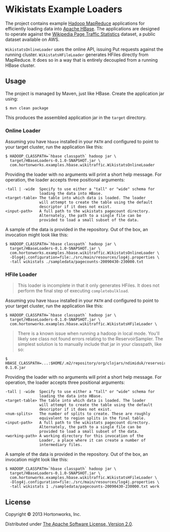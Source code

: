# Wikistats Example Loaders

The project contains example [Hadoop MapReduce][0] applications for
efficiently loading data into [Apache HBase][1]. The applications are
designed to operate against the [Wikipedia Page Traffic Statistics][2]
dataset, a public dataset available on AWS.

`WikistatsOnlineLoader` uses the online API, issuing Put requests
against the running cluster. `WikistatsHFileLoader` generates HFiles
directly from MapReduce. It does so in a way that is entirely
decoupled from a running HBase cluster.

## Usage

The project is managed by Maven, just like HBase. Create the
application jar using:

    $ mvn clean package

This produces the assembled application jar in the `target` directory.

### Online Loader

Assuming you have `hbase` installed in your `PATH` and configured to
point to your target cluster, run the application like this:

    $ HADOOP_CLASSPATH=`hbase classpath` hadoop jar \
      target/HBaseLoaders-0.1.0-SNAPSHOT.jar \
      com.hortonworks.examples.hbase.wikitraffic.WikistatsOnlineLoader

Providing the loader with no arguments will print a short help
message. For operation, the loader accepts three positional arguments:

    -tall | -wide  Specify to use either a "tall" or "wide" schema for
                   loading the data into HBase.
    <target-table> The table into which data is loaded. The loader
                   will attempt to create the table using the default
                   descriptor if it does not exist.
    <input-path>   A full path to the wikistats pagecount directory.
                   Alternately, the path to a single file can be
                   provided to load a small subset of the data.

A sample of the data is provided in the repository. Out of the box, an
invocation might look like this:

    $ HADOOP_CLASSPATH=`hbase classpath` hadoop jar \
      target/HBaseLoaders-0.1.0-SNAPSHOT.jar \
      com.hortonworks.examples.hbase.wikitraffic.WikistatsOnlineLoader \
      -Dlog4j.configuration=file:./src/main/resources/log4j.properties \
      -tall wikistats ./sampledata/pagecounts-20090430-230000.txt

### HFile Loader

> This loader is incomplete in that it only generates HFiles. It does
> not perform the final step of executing `completebulkload`.

Assuming you have `hbase` installed in your `PATH` and configured to
point to your target cluster, run the application like this:

    $ HADOOP_CLASSPATH=`hbase classpath` hadoop jar \
      target/HBaseLoaders-0.1.0-SNAPSHOT.jar \
      com.hortonworks.examples.hbase.wikitraffic.WikistatsHFileLoader \

> There is a known issue when running a hadoop in local mode. You'll
> likely see class not found errors relating to the ReservoirSampler.
> The simplest solution is to manually include that jar in your
> classpath, like so:

    $ HBASE_CLASSPATH=...:$HOME/.m2/repository/org/clojars/ndimiduk/reservoirsampler/0.1.0/reservoirsampler-0.1.0.jar

Providing the loader with no arguments will print a short help
message. For operation, the loader accepts three positional arguments:

    -tall | -wide  Specify to use either a "tall" or "wide" schema for
                   loading the data into HBase.
    <target-table> The table into which data is loaded. The loader
                   will attempt to create the table using the default
                   descriptor if it does not exist.
    <num-splits>   The number of splits to create. These are roughly
                   equivalent to region splits in the final table.
    <input-path>   A full path to the wikistats pagecount directory.
                   Alternately, the path to a single file can be
                   provided to load a small subset of the data.
    <working-path> A working directory for this invocation of the
                   Loader, a place where it can create a number of
                   intermediary files.

A sample of the data is provided in the repository. Out of the box, an
invocation might look like this:

    $ HADOOP_CLASSPATH=`hbase classpath` hadoop jar \
      target/HBaseLoaders-0.1.0-SNAPSHOT.jar \
      com.hortonworks.examples.hbase.wikitraffic.WikistatsHFileLoader \
      -Dlog4j.configuration=file:./src/main/resources/log4j.properties \
      -tall wikistats 1 ./sampledata/pagecounts-20090430-230000.txt work

## License

Copyright © 2013 Hortonworks, Inc.

Distributed under [The Apache Software License, Version 2.0][3].

[0]: http://hadoop.apache.org/
[1]: http://hbase.apache.org/
[2]: http://aws.amazon.com/datasets/2596
[3]: http://www.apache.org/licenses/LICENSE-2.0
